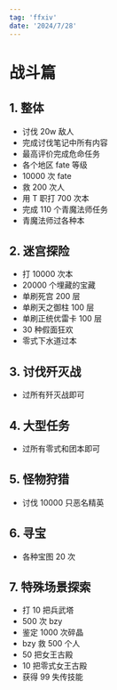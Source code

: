 ```yaml
---
tag: 'ffxiv'
date: '2024/7/28'
---
```


# 战斗篇

## 1. 整体

- 讨伐 20w 敌人
- 完成讨伐笔记中所有内容
- 最高评价完成危命任务
- 各个地区 fate 等级
- 10000 次 fate
- 救 200 次人
- 用 T 职打 700 次本
- 完成 110 个青魔法师任务
- 青魔法师过各种本

## 2. 迷宫探险

- 打 10000 次本
- 20000 个埋藏的宝藏
- 单刷死宫 200 层
- 单刷天之御柱 100 层
- 单刷正统优雷卡 100 层
- 30 种假面狂欢
- 零式下水道过本

## 3. 讨伐歼灭战

- 过所有歼灭战即可

## 4. 大型任务

- 过所有零式和团本即可

## 5. 怪物狩猎

- 讨伐 10000 只恶名精英

## 6. 寻宝

- 各种宝图 20 次

## 7. 特殊场景探索

- 打 10 把兵武塔
- 500 次 bzy
- 鉴定 1000 次碎晶
- bzy 救 500 个人
- 50 把女王古殿
- 10 把零式女王古殿
- 获得 99 失传技能